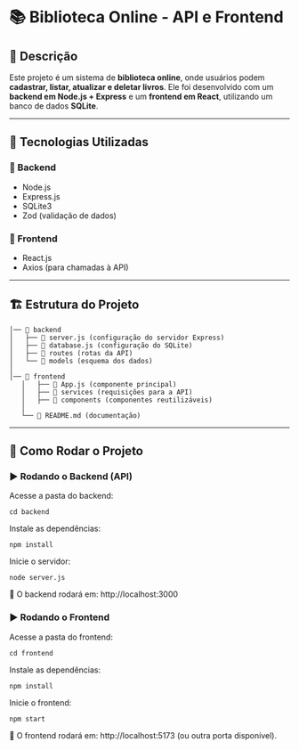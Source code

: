 # 📚 Biblioteca Online - API e Frontend  

## 📌 Descrição  
Este projeto é um sistema de **biblioteca online**, onde usuários podem **cadastrar, listar, atualizar e deletar livros**. Ele foi desenvolvido com um **backend em Node.js + Express** e um **frontend em React**, utilizando um banco de dados **SQLite**.  

---

## 🚀 Tecnologias Utilizadas  

### 🔹 Backend  
- Node.js  
- Express.js  
- SQLite3  
- Zod (validação de dados)  

### 🔹 Frontend  
- React.js  
- Axios (para chamadas à API)  

---

## 🏗️ Estrutura do Projeto  

```📦 biblioteca-online
│── 📂 backend
│   ├── 📄 server.js (configuração do servidor Express)
│   ├── 📄 database.js (configuração do SQLite)
│   ├── 📂 routes (rotas da API)
│   └── 📂 models (esquema dos dados)
│
│── 📂 frontend
   │   ├── 📄 App.js (componente principal)
   │   ├── 📂 services (requisições para a API)
   │   ├── 📂 components (componentes reutilizáveis)
   │
   └── 📄 README.md (documentação)
```
---

## 🔧 Como Rodar o Projeto  

### ▶️ Rodando o Backend (API)  
Acesse a pasta do backend:  
   ```
   cd backend
```

Instale as dependências:
```
npm install
```
Inicie o servidor:
```
node server.js
```

📌 O backend rodará em: http://localhost:3000

### ▶️ Rodando o Frontend
Acesse a pasta do frontend:
```
cd frontend
```

Instale as dependências:
```
npm install
```

Inicie o frontend:
```
npm start
```

📌 O frontend rodará em: http://localhost:5173 (ou outra porta disponível).
